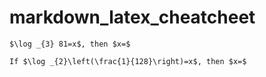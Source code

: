 # markdown_latex_cheatcheet


```
$\log _{3} 81=x$, then $x=$ 

If $\log _{2}\left(\frac{1}{128}\right)=x$, then $x=$
```
